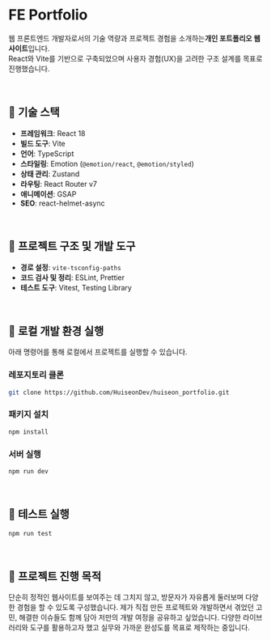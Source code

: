 # FE Portfolio

웹 프론트엔드 개발자로서의 기술 역량과 프로젝트 경험을 소개하는**개인 포트폴리오 웹사이트**입니다.  
React와 Vite를 기반으로 구축되었으며 사용자 경험(UX)을 고려한 구조 설계를 목표로 진행했습니다.

<br />

## 🔧 기술 스택

- **프레임워크**: React 18
- **빌드 도구**: Vite
- **언어**: TypeScript
- **스타일링**: Emotion (`@emotion/react`, `@emotion/styled`)
- **상태 관리**: Zustand
- **라우팅**: React Router v7
- **애니메이션**: GSAP
- **SEO**: react-helmet-async

<br />

## 📁 프로젝트 구조 및 개발 도구

- **경로 설정**: `vite-tsconfig-paths`
- **코드 검사 및 정리**: ESLint, Prettier
- **테스트 도구**: Vitest, Testing Library

<br />

## 🚀 로컬 개발 환경 실행

아래 명령어를 통해 로컬에서 프로젝트를 실행할 수 있습니다.

### 레포지토리 클론

```bash
git clone https://github.com/HuiseonDev/huiseon_portfolio.git
```

### 패키지 설치

```bash
npm install
```

### 서버 실행

```bash
npm run dev
```

<br />

## 🧪 테스트 실행

```bash
npm run test
```

<br />

## 📝 프로젝트 진행 목적

단순히 정적인 웹사이트를 보여주는 데 그치지 않고, 방문자가 자유롭게 둘러보며 다양한 경험을 할 수 있도록 구성했습니다.
제가 직접 만든 프로젝트와 개발하면서 겪었던 고민, 해결한 이슈들도 함께 담아 저만의 개발 여정을 공유하고 싶었습니다.
다양한 라이브러리와 도구를 활용하고자 했고 실무와 가까운 완성도를 목표로 제작하는 중입니다.
